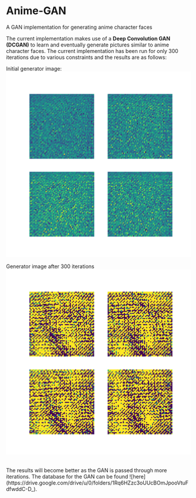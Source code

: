 # Anime-GAN

A GAN implementation for generating anime character faces

The current implementation makes use of a **Deep Convolution GAN (DCGAN)** to learn and eventually generate pictures similar to anime character faces. The current implementation has been run for only 300 iterations due to various constraints and the results are as follows:

Initial generator image:
![Iters0](https://github.com/nsurampu/Anime-GAN/blob/master/STEP0.png)


Generator image after 300 iterations
![Iters300](https://github.com/nsurampu/Anime-GAN/blob/master/STEP200.png)

<br>
The results will become better as the GAN is passed through more iterations. The database for the GAN can be found ![here](https://drive.google.com/drive/u/0/folders/1Rq6HZzc3oUUcBOmJpooVtuFdfwddC-D_).
